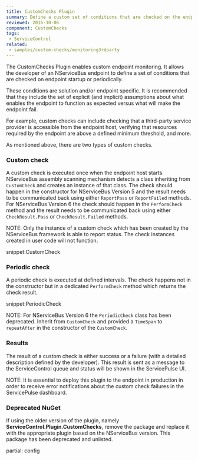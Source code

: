 ```yaml
---
title: CustomChecks Plugin
summary: Define a custom set of conditions that are checked on the endpoint.
reviewed: 2016-10-06
component: CustomChecks
tags:
 - ServiceControl
related:
 - samples/custom-checks/monitoring3rdparty
---
```


The CustomChecks Plugin enables custom endpoint monitoring. It allows the developer of an NServiceBus endpoint to define a set of conditions that are checked on endpoint startup or periodically.

These conditions are solution and/or endpoint specific. It is recommended that they include the set of explicit (and implicit) assumptions about what enables the endpoint to function as expected versus what will make the endpoint fail.

For example, custom checks can include checking that a third-party service provider is accessible from the endpoint host, verifying that resources required by the endpoint are above a defined minimum threshold, and more.

As mentioned above, there are two types of custom checks.


### Custom check

A custom check is executed once when the endpoint host starts. NServiceBus assembly scanning mechanism detects a class inheriting from `CustomCheck` and creates an instance of that class. The check should happen in the constructor for NServiceBus Version 5 and the result needs to be communicated back using either `ReportPass` or `ReportFailed` methods. For NServiceBus Version 6 the check should happen in the `PerformCheck` method and the result needs to be communicated back using either `CheckResult.Pass` or `CheckResult.Failed` methods.

NOTE: Only the instance of a custom check which has been created by the NServiceBus framework is able to report status. The check instances created in user code will not function.


snippet:CustomCheck


### Periodic check

A periodic check is executed at defined intervals. The check happens not in the constructor but in a dedicated `PerformCheck` method which returns the check result.


snippet:PeriodicCheck

NOTE: For NServiceBus Version 6 the `PeriodicCheck` class has been deprecated. Inherit from `CustomCheck` and provided a `TimeSpan` to `repeatAfter` in the constructor of the `CustomCheck`.


### Results

The result of a custom check is either success or a failure (with a detailed description defined by the developer). This result is sent as a message to the ServiceControl queue and status will be shown in the ServicePulse UI.

NOTE: It is essential to deploy this plugin to the endpoint in production in order to receive error notifications about the custom check failures in the ServicePulse dashboard.


### Deprecated NuGet

If using the older version of the plugin, namely **ServiceControl.Plugin.CustomChecks**, remove the package and replace it with the appropriate plugin based on the NServiceBus version. This package has been deprecated and unlisted.

partial: config